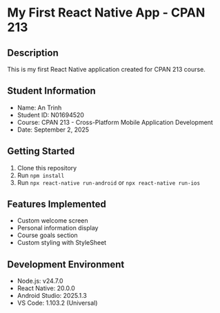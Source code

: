 # My First React Native App - CPAN 213
## Description
This is my first React Native application created for CPAN 213 course.
## Student Information
- Name: An Trinh
- Student ID: N01694520
- Course: CPAN 213 - Cross-Platform Mobile Application Development
- Date: September 2, 2025
## Getting Started
1. Clone this repository
2. Run `npm install`
3. Run `npx react-native run-android` or `npx react-native run-ios`
## Features Implemented
- Custom welcome screen
- Personal information display
- Course goals section
- Custom styling with StyleSheet
## Development Environment
- Node.js: v24.7.0
- React Native: 20.0.0
- Android Studio: 2025.1.3
- VS Code: 1.103.2 (Universal)
